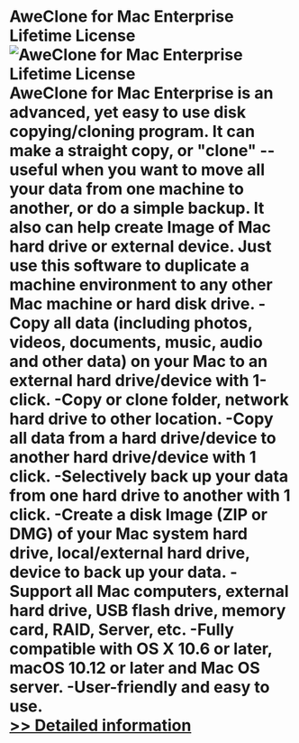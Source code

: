 # AweClone for Mac Enterprise Lifetime License<br />![AweClone for Mac Enterprise Lifetime License](https://mycommerce.akamaized.net/api/pimages/P300866061/BIG/300866061.PNG)<br />AweClone for Mac Enterprise is an advanced, yet easy to use disk copying/cloning program. It can make a straight copy, or "clone" -- useful when you want to move all your data from one machine to another, or do a simple backup. It also can help create Image of Mac hard drive or external device. Just use this software to duplicate a machine environment to any other Mac machine or hard disk drive. -Copy all data (including photos, videos, documents, music, audio and other data) on your Mac to an external hard drive/device with 1-click. -Copy or clone folder, network hard drive to other location. -Copy all data from a hard drive/device to another hard drive/device with 1 click. -Selectively back up your data from one hard drive to another with 1 click. -Create a disk Image (ZIP or DMG) of your Mac system hard drive, local/external hard drive, device to back up your data. -Support all Mac computers, external hard drive, USB flash drive, memory card, RAID, Server, etc. -Fully compatible with OS X 10.6 or later, macOS 10.12 or later and Mac OS server. -User-friendly and easy to use.<br />[>> Detailed information](https://secure.shareit.com/shareit/product.html?productid=300866061&affiliateid=200057808)